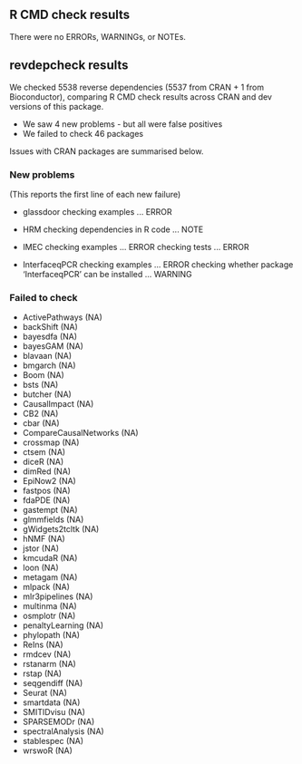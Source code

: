 ## R CMD check results

There were no ERRORs, WARNINGs, or NOTEs.

## revdepcheck results

We checked 5538 reverse dependencies (5537 from CRAN + 1 from Bioconductor), comparing R CMD check results across CRAN and dev versions of this package.

 * We saw 4 new problems - but all were false positives
 * We failed to check 46 packages

Issues with CRAN packages are summarised below.

### New problems
(This reports the first line of each new failure)

* glassdoor
  checking examples ... ERROR

* HRM
  checking dependencies in R code ... NOTE

* IMEC
  checking examples ... ERROR
  checking tests ... ERROR

* InterfaceqPCR
  checking examples ... ERROR
  checking whether package ‘InterfaceqPCR’ can be installed ... WARNING

### Failed to check

* ActivePathways        (NA)
* backShift             (NA)
* bayesdfa              (NA)
* bayesGAM              (NA)
* blavaan               (NA)
* bmgarch               (NA)
* Boom                  (NA)
* bsts                  (NA)
* butcher               (NA)
* CausalImpact          (NA)
* CB2                   (NA)
* cbar                  (NA)
* CompareCausalNetworks (NA)
* crossmap              (NA)
* ctsem                 (NA)
* diceR                 (NA)
* dimRed                (NA)
* EpiNow2               (NA)
* fastpos               (NA)
* fdaPDE                (NA)
* gastempt              (NA)
* glmmfields            (NA)
* gWidgets2tcltk        (NA)
* hNMF                  (NA)
* jstor                 (NA)
* kmcudaR               (NA)
* loon                  (NA)
* metagam               (NA)
* mlpack                (NA)
* mlr3pipelines         (NA)
* multinma              (NA)
* osmplotr              (NA)
* penaltyLearning       (NA)
* phylopath             (NA)
* ReIns                 (NA)
* rmdcev                (NA)
* rstanarm              (NA)
* rstap                 (NA)
* seqgendiff            (NA)
* Seurat                (NA)
* smartdata             (NA)
* SMITIDvisu            (NA)
* SPARSEMODr            (NA)
* spectralAnalysis      (NA)
* stablespec            (NA)
* wrswoR                (NA)
